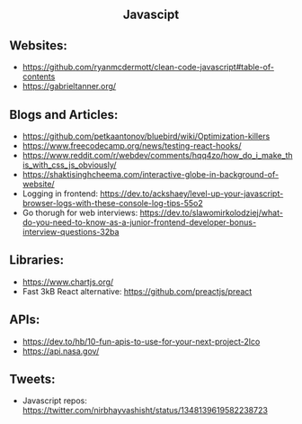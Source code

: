 <h2 align="center">Javascipt</h2>

## Websites:
 * https://github.com/ryanmcdermott/clean-code-javascript#table-of-contents
 * https://gabrieltanner.org/

## Blogs and Articles:
 * https://github.com/petkaantonov/bluebird/wiki/Optimization-killers
 * https://www.freecodecamp.org/news/testing-react-hooks/
 * https://www.reddit.com/r/webdev/comments/hqq4zo/how_do_i_make_this_with_css_js_obviously/
 * https://shaktisinghcheema.com/interactive-globe-in-background-of-website/
 * Logging in frontend: https://dev.to/ackshaey/level-up-your-javascript-browser-logs-with-these-console-log-tips-55o2
 * Go thorugh for web interviews: https://dev.to/slawomirkolodziej/what-do-you-need-to-know-as-a-junior-frontend-developer-bonus-interview-questions-32ba

## Libraries:
 * https://www.chartjs.org/
 * Fast 3kB React alternative: https://github.com/preactjs/preact

## APIs:
 * https://dev.to/hb/10-fun-apis-to-use-for-your-next-project-2lco
 * https://api.nasa.gov/

## Tweets:
 * Javascript repos: https://twitter.com/nirbhayvashisht/status/1348139619582238723

